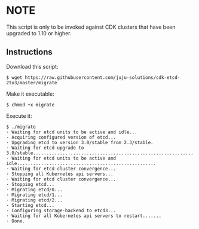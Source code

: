 # NOTE

This script is only to be invoked against CDK clusters that have been upgraded to 1.10 or higher.

## Instructions

Download this script:

```
$ wget https://raw.githubusercontent.com/juju-solutions/cdk-etcd-2to3/master/migrate
```

Make it executable:
```
$ chmod +x migrate
```

Execute it:

```
$ ./migrate
· Waiting for etcd units to be active and idle...
· Acquiring configured version of etcd...
· Upgrading etcd to version 3.0/stable from 2.3/stable.
· Waiting for etcd upgrade to 3.0/stable............................................................
· Waiting for etcd units to be active and idle....................................................
· Waiting for etcd cluster convergence...
· Stopping all Kubernetes api servers...
· Waiting for etcd cluster convergence...
· Stopping etcd...
· Migrating etcd/0...
· Migrating etcd/1...
· Migrating etcd/2...
· Starting etcd...
· Configuring storage-backend to etcd3...
· Waiting for all Kubernetes api servers to restart.......
· Done.
```
